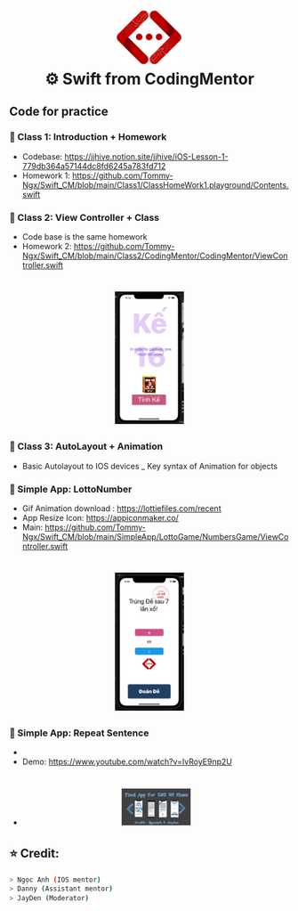 <h1 align="center">
  <img src="https://raw.githubusercontent.com/Tommy-Ngx/Swift_CM/main/Picture/codingmentor.png" width="124px"/><br/>
  ⚙️ Swift from CodingMentor
</h1>

## Code for practice
### 📖 Class 1: Introduction + Homework

- Codebase: https://jjhive.notion.site/jjhive/iOS-Lesson-1-779db364a57144dc8fd6245a783fd712
- Homework 1:
    https://github.com/Tommy-Ngx/Swift_CM/blob/main/Class1/ClassHomeWork1.playground/Contents.swift
### 📖 Class 2: View Controller + Class

- Code base is the same homework
- Homework 2: https://github.com/Tommy-Ngx/Swift_CM/blob/main/Class2/CodingMentor/CodingMentor/ViewController.swift
<h1 align="center">
  <img src="https://raw.githubusercontent.com/Tommy-Ngx/Swift_CM/main/Picture/appclass2.png" width="124px"/>
</h1>


### 📖 Class 3: AutoLayout + Animation

- Basic Autolayout to IOS devices
_ Key syntax of Animation for objects


### 📖 Simple App: LottoNumber

- Gif Animation download :  https://lottiefiles.com/recent
- App Resize Icon:          https://appiconmaker.co/
- Main:                     https://github.com/Tommy-Ngx/Swift_CM/blob/main/SimpleApp/LottoGame/NumbersGame/ViewController.swift

<h1 align="center">
  <img src="https://raw.githubusercontent.com/Tommy-Ngx/Swift_CM/main/Picture/lottomentor.png" width="124px"/>
</h1>

### 📖 Simple App: Repeat Sentence
- 
- Demo: https://www.youtube.com/watch?v=IvRoyE9np2U
- <h1 align="center">
  <img src="https://raw.githubusercontent.com/Tommy-Ngx/Swift_CM/main/Picture/ios.png" width="124px"/>
</h1>



## ⭐️  Credit: 
```bash
> Ngọc Anh (IOS mentor) 
> Danny (Assistant mentor)
> JayDen (Moderator)
```
